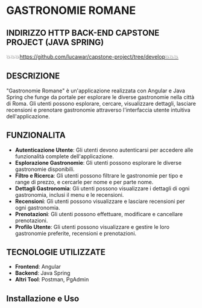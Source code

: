 # GASTRONOMIE ROMANE #

## INDIRIZZO HTTP BACK-END CAPSTONE PROJECT (JAVA SPRING)

💥💥💥https://github.com/lucawar/capstone-project/tree/develop💥💥💥

## DESCRIZIONE

"Gastronomie Romane" è un'applicazione realizzata con Angular e Java Spring che funge da portale per esplorare le diverse gastronomie nella città di Roma. Gli utenti possono esplorare, cercare, visualizzare dettagli, lasciare recensioni e prenotare gastronomie attraverso l'interfaccia utente intuitiva dell'applicazione.

## FUNZIONALITA

- **Autenticazione Utente**: Gli utenti devono autenticarsi per accedere alle funzionalità complete dell'applicazione.
- **Esplorazione Gastronomie**: Gli utenti possono esplorare le diverse gastronomie disponibili.
- **Filtro e Ricerca**: Gli utenti possono filtrare le gastronomie per tipo e range di prezzo, e cercarle per nome e per parte nome.
- **Dettagli Gastronomia**: Gli utenti possono visualizzare i dettagli di ogni gastronomia, inclusi il menu e le recensioni.
- **Recensioni**: Gli utenti possono visualizzare e lasciare recensioni per ogni gastronomia.
- **Prenotazioni**: Gli utenti possono effettuare, modificare e cancellare prenotazioni.
- **Profilo Utente**: Gli utenti possono visualizzare e gestire le loro gastronomie preferite, recensioni e prenotazioni.

## TECNOLOGIE UTILIZZATE

- **Frontend**: Angular
- **Backend**: Java Spring
- **Altri Tool**: Postman, PgAdmin

## Installazione e Uso


 

